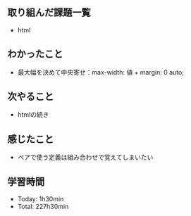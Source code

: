 ## 取り組んだ課題一覧
- html

## わかったこと
- 最大幅を決めて中央寄せ：max-width: 値 + margin: 0 auto;

## 次やること
- htmlの続き

## 感じたこと
- ペアで使う定義は組み合わせで覚えてしまいたい

## 学習時間
- Today: 1h30min
- Total: 227h30min
